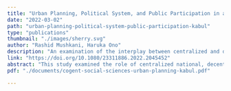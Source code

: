 ```yaml
---
title: "Urban Planning, Political System, and Public Participation in a Century of Urbanization: Kabul, Afghanistan"
date: "2022-03-02"
path: "urban-planning-political-system-public-participation-kabul"
type: "publications"
thumbnail: "./images/sherry.svg"
author: "Rashid Mushkani, Haruka Ono"
description: "An examination of the interplay between centralized and decentralized powers in Kabul's urban planning over the past century, highlighting the role of public participation."
link: "https://doi.org/10.1080/23311886.2022.2045452"
abstract: "This study examined the role of centralized national, decentralized supranational, and multiplied Foucauldian powers in a century of urbanization and urban planning in Afghanistan’s capital city. Centralized domestic and decentralized foreign powers are framed as vertical planning and technical rationality, whereas the multiplied Foucauldian power is framed as participatory planning and discursive rationality. Within this theoretical framework, the available urban planning literature concerning Afghanistan’s urbanization process from 1919 to 2020 is surveyed. The period starting from 1919 to 1921 marks the country’s independence and first major undertaking of urban development, whereas the period of 2018–2020 denotes the urban design framework preparation and tendency of its application for Kabul City. Three distinct paradigms; namely, biopower, complementary, and sporadic urban planning and development can be demonstrated by tracing the role of power and the political system in scope, method, vision, and authorization of urban plans for the country. In complementary and sporadic planning paradigms, the decentralized supranational powers guide urban development and planning, whereas the centralized domestic power guides urban development in the biopower paradigm. Within these paradigms, despite the claims and leaps of democratic political regime exercises, a few traces of participatory planning in upgrading projects of unplanned settlements occurred only recently. However, the urban planning regime has lacked discursive rationality and has not accepted meaningful citizen participation in the planning process."
pdf: "./documents/cogent-social-sciences-urban-planning-kabul.pdf"

---
```

